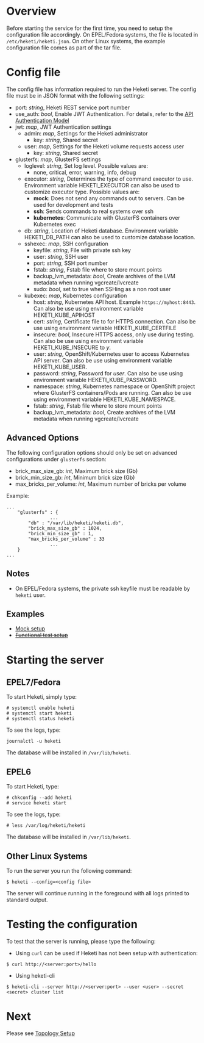# Overview
Before starting the service for the first time, you need to setup the configuration file accordingly.  On EPEL/Fedora systems, the file is located in `/etc/heketi/heketi.json`.  On other Linux systems, the example configuration file comes as part of the tar file.

# Config file
The config file has information required to run the Heketi server.  The config file must be in JSON format with the following settings:

* port: _string_, Heketi REST service port number
* use_auth: _bool_, Enable JWT Authentication. For details,
  refer to the [API Authentication Model](../api/api.md#authentication-model)
* jwt: _map_, JWT Authentication settings
    * admin: _map_, Settings for the Heketi administrator
        * key: _string_, Shared secret
    * user: _map_, Settings for the Heketi volume requests access user
        * key: _string_, Shared secret
* glusterfs: _map_, GlusterFS settings
    * loglevel: _string_, Set log level.  Possible values are:
        * none, critical, error, warning, info, debug
    * executor: _string_, Determines the type of command executor to use.  Environment variable HEKETI_EXECUTOR can also be used to customize executor type.  Possible values are:
        * **mock**: Does not send any commands out to servers. Can be used for development and tests
        * **ssh**: Sends commands to real systems over ssh
        * **kubernetes**: Communicate with GlusterFS containers over Kubernetes exec
    * db: _string_, Location of Heketi database.  Environment variable HEKETI_DB_PATH can also be used to customize database location.
    * sshexec: _map_, SSH configuration
        * keyfile: _string_, File with private ssh key
        * user: _string_, SSH user
        * port: _string_, SSH port number
        * fstab: _string_, Fstab file where to store mount points
        * backup_lvm_metadata: _bool_, Create archives of the LVM metadata when running vgcreate/lvcreate
        * sudo: _bool_, set to true when SSHing as a non root user
    * kubexec: _map_, Kubernetes configuration
        * host: _string_, Kubernetes API host.  Example `https://myhost:8443`.  Can also be use using environment variable HEKETI_KUBE_APIHOST
        * cert: _string_, Certificate file to for HTTPS connection. Can also be use using environment variable HEKETI_KUBE_CERTFILE
        * insecure: _bool_, Insecure HTTPS access, only use during testing. Can also be use using environment variable HEKETI_KUBE_INSECURE to _y_.
        * user: _string_, OpenShift/Kubernetes user to access Kubernetes API server. Can also be use using environment variable HEKETI_KUBE_USER.
        * password: _string_, Password for _user_. Can also be use using environment variable HEKETI_KUBE_PASSWORD.
        * namespace: _string_, Kubernetes namespace or OpenShift project where GlusterFS containers/Pods are running. Can also be use using environment variable HEKETI_KUBE_NAMESPACE.
        * fstab: _string_, Fstab file where to store mount points
        * backup_lvm_metadata: _bool_, Create archives of the LVM metadata when running vgcreate/lvcreate

## Advanced Options
The following configuration options should only be set on advanced configurations under `glusterfs` section:
* brick_max_size_gb: _int_, Maximum brick size (Gb)
* brick_min_size_gb: _int_, Minimum brick size (Gb)
* max_bricks_per_volume: _int_, Maximum number of bricks per volume

Example:

```
...
	"glusterfs" : {
                ...
		"db" : "/var/lib/heketi/heketi.db",
		"brick_max_size_gb" : 1024,
		"brick_min_size_gb" : 1,
		"max_bricks_per_volume" : 33
                ...
	}
...
```

## Notes
* On EPEL/Fedora systems, the private ssh keyfile must be readable by `heketi` user.

## Examples
* [Mock setup](https://github.com/heketi/heketi/blob/master/etc/heketi.json)
* ~~[Functional test setup](https://github.com/heketi/heketi/blob/master/tests/functional/large/config/heketi.json)~~

# Starting the server

## EPEL7/Fedora
To start Heketi, simply type:

```
# systemctl enable heketi
# systemctl start heketi
# systemctl status heketi
```

To see the logs, type:

```
journalctl -u heketi
```

The database will be installed in `/var/lib/heketi`.

## EPEL6
To start Heketi, type:

```
# chkconfig --add heketi
# service heketi start
```

To see the logs, type:

```
# less /var/log/heketi/heketi
```

The database will be installed in `/var/lib/heketi`.

## Other Linux Systems
To run the server you run the following command:

```
$ heketi --config=<config file>
```

The server will continue running in the foreground with all logs printed to standard output.

# Testing the configuration
To test that the server is running, please type the following:

* Using `curl` can be used if Heketi has not been setup with authentication:

```
$ curl http://<server:port>/hello
```

* Using heketi-cli

```
$ heketi-cli --server http://<server:port> --user <user> --secret <secret> cluster list
```

# Next
Please see [Topology Setup](./topology.md)

